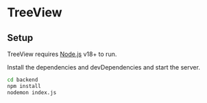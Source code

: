 # TreeView

## Setup

TreeView requires [Node.js](https://nodejs.org/) v18+ to run.

Install the dependencies and devDependencies and start the server.

```sh
cd backend
npm install
nodemon index.js
```